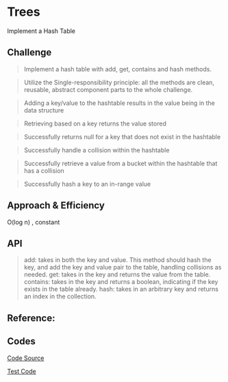 # Trees
Implement a Hash Table

## Challenge

> Implement a hash table with add, get, contains and hash methods. 

> Utilize the Single-responsibility principle: all the methods are  clean, reusable, abstract component parts to the whole challenge. 

> Adding a key/value to the hashtable results in the value being in the data structure

> Retrieving based on a key returns the value stored

> Successfully returns null for a key that does not exist in the hashtable

> Successfully handle a collision within the hashtable

> Successfully retrieve a value from a bucket within the hashtable that has a collision

> Successfully hash a key to an in-range value

## Approach & Efficiency
O(log n) , constant 

## API
> add: takes in both the key and value. This method should hash the key, and add the key and value pair to the table, handling collisions as needed.
> get: takes in the key and returns the value from the table.
> contains: takes in the key and returns a boolean, indicating if the key exists in the table already.
> hash: takes in an arbitrary key and returns an index in the collection.

## Reference:


## Codes

[Code Source](https://github.com/skadariya/data-structures-and-algorithms/blob/master/code-challenges/401/src/main/java/hashtable/Hashtable.java)

[Test Code](https://github.com/skadariya/data-structures-and-algorithms/blob/master/code-challenges/401/src/test/java/hashTable/HashtableTest.java)
